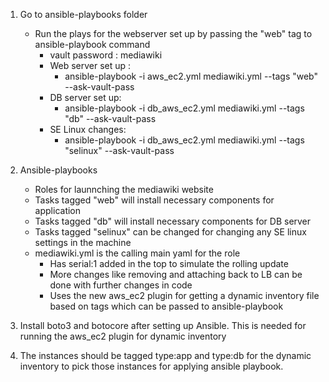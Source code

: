1. Go to ansible-playbooks folder
    * Run the plays for the webserver set up by passing the "web" tag to ansible-playbook command
        * vault password : mediawiki
        * Web server set up :
            * ansible-playbook -i aws_ec2.yml mediawiki.yml --tags "web" --ask-vault-pass
        * DB server set up:
            *  ansible-playbook -i db_aws_ec2.yml mediawiki.yml --tags "db" --ask-vault-pass
        * SE Linux changes:
            * ansible-playbook -i db_aws_ec2.yml mediawiki.yml --tags "selinux" --ask-vault-pass

2. Ansible-playbooks
    * Roles for launnching the mediawiki website
    * Tasks tagged "web" will install necessary components for application
    * Tasks tagged "db" will install necessary components for DB server
    * Tasks tagged "selinux" can be changed for changing any SE linux settings in the machine
    * mediawiki.yml is the calling main yaml for the role
        * Has serial:1 added in the top to simulate the rolling update
        * More changes like removing and attaching back to LB can be done with further changes in code
        * Uses the new aws_ec2 plugin for getting a dynamic inventory file based on tags which can be passed to ansible-playbook      

3. Install boto3 and botocore after setting up Ansible. This is needed for running the aws_ec2 plugin for dynamic inventory

4. The instances should be tagged type:app and type:db for the dynamic inventory to pick those instances for applying ansible playbook. 